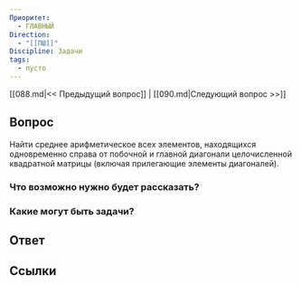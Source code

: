 ```yaml
---
Приоритет:
  - ГЛАВНЫЙ
Direction:
  - "[[ПШ]]" 
Discipline: Задачи 
tags:
  - пусто
---
```

[[088.md|<< Предыдущий вопрос]] | [[090.md|Следующий вопрос >>]]
## Вопрос

Найти среднее арифметическое всех элементов, находящихся одновременно справа от побочной и главной диагонали целочисленной квадратной матрицы (включая прилегающие элементы диагоналей).

### Что возможно нужно будет рассказать?

### Какие могут быть задачи?

## Ответ

## Ссылки

